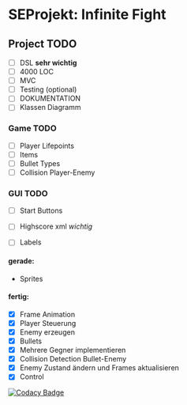 # SEProjekt: Infinite Fight

## Project TODO 
- [ ] DSL **sehr wichtig**
- [ ] 4000 LOC
- [ ] MVC
- [ ] Testing (optional)
- [ ] DOKUMENTATION
- [ ] Klassen Diagramm

### Game TODO 
- [ ] Player Lifepoints
- [ ] Items
- [ ] Bullet Types
- [ ] Collision Player-Enemy

### GUI TODO
- [ ] Start Buttons
- [ ] Highscore xml *wichtig*
- [ ] Labels


#### gerade:
* Sprites

#### fertig:
- [x] Frame Animation
- [x] Player Steuerung
- [x] Enemy erzeugen
- [x] Bullets
- [x] Mehrere Gegner implementieren
- [x] Collision Detection Bullet-Enemy
- [x] Enemy Zustand ändern und Frames aktualisieren
- [x] Control

[![Codacy Badge](https://api.codacy.com/project/badge/Grade/5bb50f74a80b426cb2bab6d28af78406)](https://www.codacy.com/app/Yahima/SEProjekt?utm_source=github.com&amp;utm_medium=referral&amp;utm_content=Yahima/SEProjekt&amp;utm_campaign=Badge_Grade)
